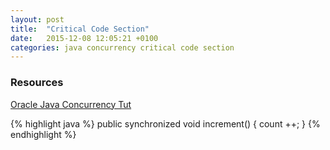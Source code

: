 ```yaml
---
layout: post
title:  "Critical Code Section"
date:   2015-12-08 12:05:21 +0100
categories: java concurrency critical code section
---
```


### Resources
[Oracle Java Concurrency Tut](https://docs.oracle.com/javase/tutorial/essential/concurrency/)

{% highlight java %}
public synchronized void increment() {
       count ++;
}
{% endhighlight %}

[jekyll-docs]: http://jekyllrb.com/docs/home
[jekyll-gh]:   https://github.com/jekyll/jekyll
[jekyll-talk]: https://talk.jekyllrb.com/
